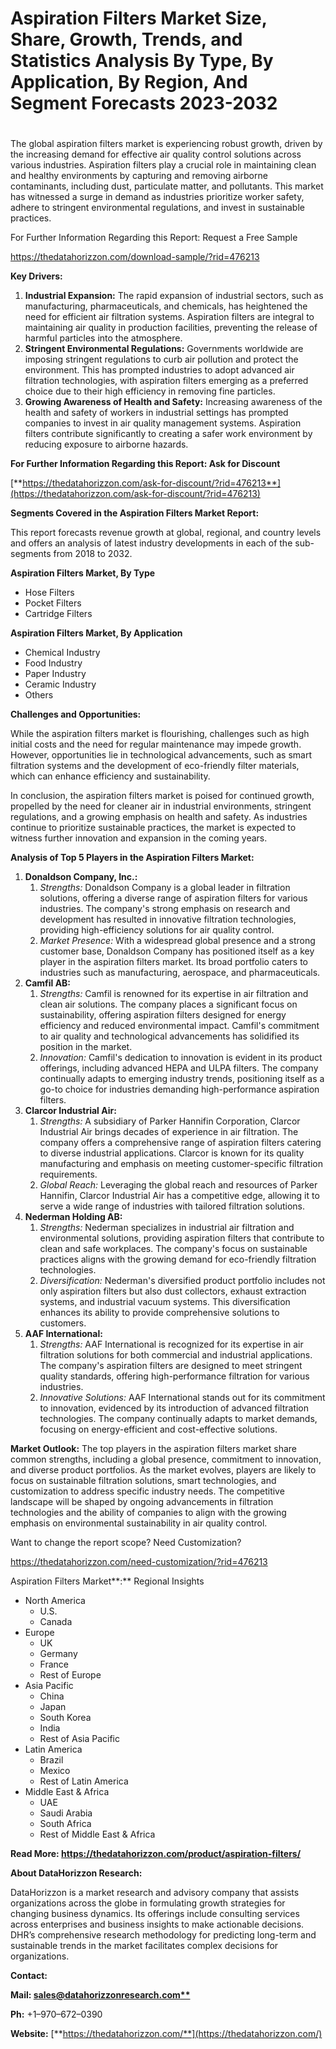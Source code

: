 ﻿# **Aspiration Filters Market Size, Share, Growth, Trends, and Statistics Analysis By Type, By Application, By Region, And Segment Forecasts 2023-2032**
#

The global aspiration filters market is experiencing robust growth, driven by the increasing demand for effective air quality control solutions across various industries. Aspiration filters play a crucial role in maintaining clean and healthy environments by capturing and removing airborne contaminants, including dust, particulate matter, and pollutants. This market has witnessed a surge in demand as industries prioritize worker safety, adhere to stringent environmental regulations, and invest in sustainable practices.

For Further Information Regarding this Report: Request a Free Sample

<https://thedatahorizzon.com/download-sample/?rid=476213>

**Key Drivers:**

1. **Industrial Expansion:** The rapid expansion of industrial sectors, such as manufacturing, pharmaceuticals, and chemicals, has heightened the need for efficient air filtration systems. Aspiration filters are integral to maintaining air quality in production facilities, preventing the release of harmful particles into the atmosphere.
1. **Stringent Environmental Regulations:** Governments worldwide are imposing stringent regulations to curb air pollution and protect the environment. This has prompted industries to adopt advanced air filtration technologies, with aspiration filters emerging as a preferred choice due to their high efficiency in removing fine particles.
1. **Growing Awareness of Health and Safety:** Increasing awareness of the health and safety of workers in industrial settings has prompted companies to invest in air quality management systems. Aspiration filters contribute significantly to creating a safer work environment by reducing exposure to airborne hazards.

**For Further Information Regarding this Report: Ask for Discount**

[**https://thedatahorizzon.com/ask-for-discount/?rid=476213**](https://thedatahorizzon.com/ask-for-discount/?rid=476213)

**Segments Covered in the Aspiration Filters Market Report:**

This report forecasts revenue growth at global, regional, and country levels and offers an analysis of latest industry developments in each of the sub-segments from 2018 to 2032.

**Aspiration Filters Market, By Type**

- Hose Filters
- Pocket Filters
- Cartridge Filters

**Aspiration Filters Market, By Application**

- Chemical Industry
- Food Industry
- Paper Industry
- Ceramic Industry
- Others

**Challenges and Opportunities:**

While the aspiration filters market is flourishing, challenges such as high initial costs and the need for regular maintenance may impede growth. However, opportunities lie in technological advancements, such as smart filtration systems and the development of eco-friendly filter materials, which can enhance efficiency and sustainability.

In conclusion, the aspiration filters market is poised for continued growth, propelled by the need for cleaner air in industrial environments, stringent regulations, and a growing emphasis on health and safety. As industries continue to prioritize sustainable practices, the market is expected to witness further innovation and expansion in the coming years.



**Analysis of Top 5 Players in the Aspiration Filters Market:**

1. **Donaldson Company, Inc.:**
   1. *Strengths:* Donaldson Company is a global leader in filtration solutions, offering a diverse range of aspiration filters for various industries. The company's strong emphasis on research and development has resulted in innovative filtration technologies, providing high-efficiency solutions for air quality control.
   1. *Market Presence:* With a widespread global presence and a strong customer base, Donaldson Company has positioned itself as a key player in the aspiration filters market. Its broad portfolio caters to industries such as manufacturing, aerospace, and pharmaceuticals.
1. **Camfil AB:**
   1. *Strengths:* Camfil is renowned for its expertise in air filtration and clean air solutions. The company places a significant focus on sustainability, offering aspiration filters designed for energy efficiency and reduced environmental impact. Camfil's commitment to air quality and technological advancements has solidified its position in the market.
   1. *Innovation:* Camfil's dedication to innovation is evident in its product offerings, including advanced HEPA and ULPA filters. The company continually adapts to emerging industry trends, positioning itself as a go-to choice for industries demanding high-performance aspiration filters.
1. **Clarcor Industrial Air:**
   1. *Strengths:* A subsidiary of Parker Hannifin Corporation, Clarcor Industrial Air brings decades of experience in air filtration. The company offers a comprehensive range of aspiration filters catering to diverse industrial applications. Clarcor is known for its quality manufacturing and emphasis on meeting customer-specific filtration requirements.
   1. *Global Reach:* Leveraging the global reach and resources of Parker Hannifin, Clarcor Industrial Air has a competitive edge, allowing it to serve a wide range of industries with tailored filtration solutions.
1. **Nederman Holding AB:**
   1. *Strengths:* Nederman specializes in industrial air filtration and environmental solutions, providing aspiration filters that contribute to clean and safe workplaces. The company's focus on sustainable practices aligns with the growing demand for eco-friendly filtration technologies.
   1. *Diversification:* Nederman's diversified product portfolio includes not only aspiration filters but also dust collectors, exhaust extraction systems, and industrial vacuum systems. This diversification enhances its ability to provide comprehensive solutions to customers.
1. **AAF International:**
   1. *Strengths:* AAF International is recognized for its expertise in air filtration solutions for both commercial and industrial applications. The company's aspiration filters are designed to meet stringent quality standards, offering high-performance filtration for various industries.
   1. *Innovative Solutions:* AAF International stands out for its commitment to innovation, evidenced by its introduction of advanced filtration technologies. The company continually adapts to market demands, focusing on energy-efficient and cost-effective solutions.

**Market Outlook:** The top players in the aspiration filters market share common strengths, including a global presence, commitment to innovation, and diverse product portfolios. As the market evolves, players are likely to focus on sustainable filtration solutions, smart technologies, and customization to address specific industry needs. The competitive landscape will be shaped by ongoing advancements in filtration technologies and the ability of companies to align with the growing emphasis on environmental sustainability in air quality control.



Want to change the report scope? Need Customization?

<https://thedatahorizzon.com/need-customization/?rid=476213>

Aspiration Filters Market**:** Regional Insights

- North America
  - U.S.
  - Canada
- Europe
  - UK
  - Germany
  - France
  - Rest of Europe
- Asia Pacific
  - China
  - Japan
  - South Korea
  - India
  - Rest of Asia Pacific
- Latin America
  - Brazil
  - Mexico
  - Rest of Latin America
- Middle East & Africa
  - UAE
  - Saudi Arabia
  - South Africa
  - Rest of Middle East & Africa

**Read More: https://thedatahorizzon.com/product/aspiration-filters/**

**About DataHorizzon Research:**

DataHorizzon is a market research and advisory company that assists organizations across the globe in formulating growth strategies for changing business dynamics. Its offerings include consulting services across enterprises and business insights to make actionable decisions. DHR’s comprehensive research methodology for predicting long-term and sustainable trends in the market facilitates complex decisions for organizations.

**Contact:**

**Mail: [sales@datahorizzonresearch.com**](mailto:sales@datahorizzonresearch.com)**

**Ph:** +1–970–672–0390

**Website:** [**https://thedatahorizzon.com/**](https://thedatahorizzon.com/)


